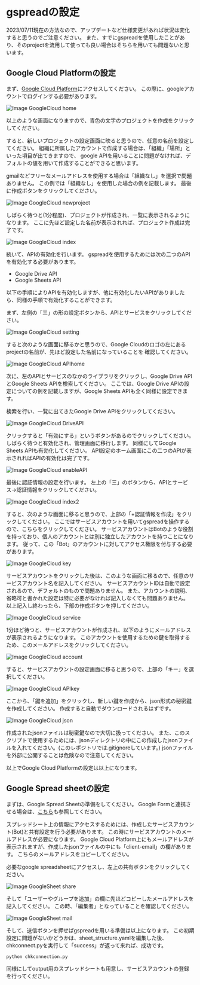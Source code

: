 # gspreadの設定
2023/07/11現在の方法なので、アップデートなど仕様変更があれば状況は変化すると思うのでご注意ください。
また、すでにgspreadを使用したことがあり、そのprojectを流用して使っても良い場合はそちらを用いても問題ないと思います。

## Google Cloud Platformの設定
まず、[Google Cloud Platform](https://console.cloud.google.com/cloud-resource-manager)にアクセスしてください。
この際に、googleアカウントでログインする必要があります。

![Image GoogleCloud home](figure/GoogleCloudPlatform_home.png)

以上のような画面になりますので、青色の文字のプロジェクトを作成をクリックしてください。

すると、新しいプロジェクトの設定画面に映ると思うので、任意の名前を設定してください。
組織に所属したアカウントで作成する場合は、「組織」「場所」といった項目が出てきますので、
google APIを用いることに問題がなければ、デフォルトの値を用いて作成することができると思います。

gmailなどフリーなメールアドレスを使用する場合は「組織なし」を選択で問題ありません。
この例では「組織なし」を使用した場合の例を記載します。
最後に作成ボタンをクリックしてください。

![Image GoogleCloud newproject](figure/GoogleCloudPlatform_newproject.png)

しばらく待つと(1分程度)、プロジェクトが作成され、一覧に表示されるようになります。
ここに先ほど設定した名前が表示されれば、プロジェクト作成は完了です。

![Image GoogleCloud index](figure/GoogleCloudPlatform_index.png)

続いて、APIの有効化を行います。
gspreadを使用するためには次の二つのAPIを有効化する必要があります。

* Google Drive API 
* Google Sheets API

以下の手順によりAPIを有効化しますが、他に有効化したいAPIがありましたら、同様の手順で有効化することができます。

まず、左側の「三」の形の設定ボタンから、APIとサービスをクリックしてください。

![Image GoogleCloud setting](figure/GoogleCloudPlatform_setting.png)

すると次のような画面に移るかと思うので、Google Cloudのロゴの左にあるprojectの名前が、先ほど設定した名前になっていることを
確認してください。

![Image GoogleCloud APIhome](figure/GoogleCloudPlatform_APIhome.png)

次に、左のAPIとサービスのなかのライブラリをクリックし、Google Drive APIとGoogle Sheets APIを検索してください。
ここでは、Google Drive APIの設定についての例を記載しますが、Google Sheets APIも全く同様に設定できます。

検索を行い、一覧に出てきたGoogle Drive APIをクリックしてください。

![Image GoogleCloud DriveAPI](figure/GoogleCloudPlatform_Drive.png)

クリックすると「有効にする」というボタンがあるのでクリックしてください。
しばらく待つと有効化され、管理画面に移行します。
同様にしてGoogle Sheets APIも有効化してください。
API設定のホーム画面にこの二つのAPIが表示されればAPIの有効化は完了です。

![Image GoogleCloud enableAPI](figure/GoogleCloudPlatform_enableAPI.png)

最後に認証情報の設定を行います。
左上の「三」のボタンから、APIとサービス->認証情報をクリックしてください。


![Image GoogleCloud index2](figure/GoogleCloudPlatform_index2.png)

すると、次のような画面に移ると思うので、上部の「+認証情報を作成」をクリックしてください。
ここではサービスアカウントを用いてgspreadを操作するので、こちらをクリックしてください。
サービスアカウントはBotのような役割を持っており、個人のアカウントとは別に独立したアカウントを持つことになります。
従って、この「Bot」のアカウントに対してアクセス権限を付与する必要があります。

![Image GoogleCloud key](figure/GoogleCloudPlatform_key.png)

サービスアカウントをクリックした後は、このような画面に移るので、任意のサービスアカウント名を記入してください。
サービスアカウントIDは自動で設定されるので、デフォルトのもので問題ありません。
また、アカウントの説明、省略可と書かれた設定は特に必要がなければ記入しなくても問題ありません。
以上記入し終わったら、下部の作成ボタンを押してください。

![Image GoogleCloud service](figure/GoogleCloudPlatform_service.png)

1分ほど待つと、サービスアカウントが作成され、以下のようにメールアドレスが表示されるようになります。
このアカウントを使用するための鍵を取得するため、このメールアドレスをクリックしてください。

![Image GoogleCloud account](figure/GoogleCloudPlatform_account.png)

すると、サービスアカウントの設定画面に移ると思うので、上部の「キー」を選択してください。

![Image GoogleCloud APIkey](figure/GoogleCloudPlatform_APIkey.png)

ここから、「鍵を追加」をクリックし、新しい鍵を作成から、json形式の秘密鍵を作成してください。
作成すると自動でダウンロードされるはずです。

![Image GoogleCloud json](figure/GoogleCloudPlatform_json.png)

作成されたjsonファイルは秘密鍵なので大切に扱ってください。
また、このスクリプトで使用するためには、jsonディレクトリの中にこの作成したjsonファイルを入れてください。(このレポジトリでは.gitignoreしています。)
jsonファイルを外部に公開することは危険なので注意してください。

以上でGoogle Cloud Platformの設定は以上になります。


## Google Spread sheetの設定
まずは、Google Spread Sheetの準備をしてください。
Google Formと連携させる場合は、[こちら](GoogleForm.md)も参照してください。

スプレッドシート上の情報にアクセスするためには、作成したサービスアカウント(Bot)と共有設定を行う必要があります。
この時にサービスアカウントのメールアドレスが必要になります。
Google Cloud Platform上にもメールアドレスが表示されますが、作成したjsonファイルの中にも「client-email」の欄があります。
こちらのメールアドレスをコピーしてください。

必要なgoogle spreadsheetにアクセスし、左上の共有ボタンをクリックしてください。

![Image GoogleSheet share](figure/GoogleSpreadSheet_share.png)

そして「ユーザーやグループを追加」の欄に先ほどコピーしたメールアドレスを記入してください。
この時、「編集者」となっていることを確認してください。

![Image GoogleSheet mail](figure/GoogleSpreadSheet_mail.png)

そして、送信ボタンを押せばgspreadを用いる準備は以上になります。
この初期設定に問題がないかどうかは、sheet_structure.yamlを編集した後、
chkconnect.pyを実行して「success」が返って来れば、成功です。
```python
python chkconnection.py
```

同様にしてoutput用のスプレッドシートも用意し、サービスアカウントの登録を行ってください。